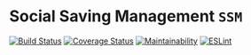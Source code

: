# Social Saving Management `SSM`
[![Build Status](https://travis-ci.com/nezago/ssm-backend.svg?branch=develop)](https://travis-ci.com/nezago/ssm-backend) [![Coverage Status](https://coveralls.io/repos/github/nezago/ssm-backend/badge.svg?branch=develop)](https://coveralls.io/github/nezago/ssm-backend?branch=ch-project-setup) [![Maintainability](https://api.codeclimate.com/v1/badges/acd87f4c345760e5f025/maintainability)](https://codeclimate.com/github/nezago/ssm-backend/maintainability) [![ESLint](https://github.com/nezago/ssm-backend/actions/workflows/eslint.yml/badge.svg)](https://github.com/nezago/ssm-backend/actions/workflows/eslint.yml)
